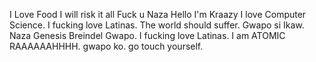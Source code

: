 I Love Food
I will risk it all
Fuck u Naza
Hello
I'm Kraazy
I love Computer Science.
I fucking love Latinas.
The world should suffer.
Gwapo si Ikaw.
Naza
Genesis
Breindel
Gwapo.
I fucking love Latinas.
I am ATOMIC RAAAAAAHHHH.
gwapo ko.
go touch yourself.